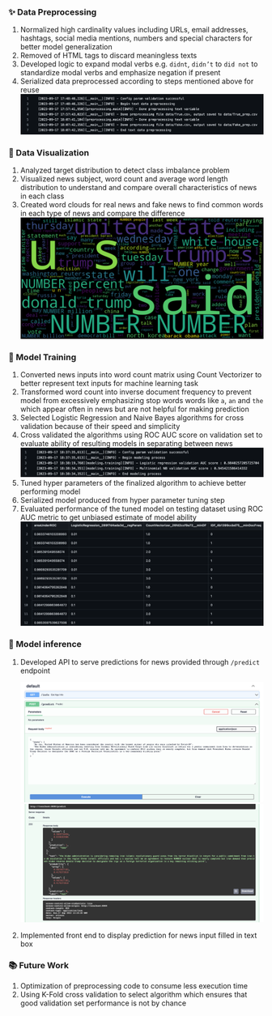 ### ✨ Data Preprocessing

<!-- ![diagram](./imgs/fake-news/diagram.png) -->

1. Normalized high cardinality values including URLs, email addresses, hashtags, social media mentions, numbers and special characters for better model generalization
2. Removed of HTML tags to discard meaningless texts
3. Developed logic to expand modal verbs e.g. `didnt`, `didn’t` to `did not` to standardize modal verbs and emphasize negation if present
4. Serialized data preprocessed according to steps mentioned above for reuse
    ![processing-log](./imgs/fake-news/processing.png)


<!-- News data used in this project can be found in [data directory](https://github.com/ppkgtmm/fake-news-detection/tree/main/data) -->

### 👀 Data Visualization

1. Analyzed target distribution to detect class imbalance problem
2. Visualized news subject, word count and average word length distribution to understand and compare overall characteristics of news in each class
3. Created word clouds for real news and fake news to find common words in each type of news and compare the difference
    ![real-news-wc](./imgs/fake-news/visualization.png)

### 🚀 Model Training

1. Converted news inputs into word count matrix using Count Vectorizer to better represent text inputs for machine learning task
2. Transformed word count into inverse document frequency to prevent model from excessively emphasizing stop words words like `a`, `an` and `the` which appear often in news but are not helpful for making prediction
3. Selected Logistic Regression and Naive Bayes algorithms for cross validation because of their speed and simplicity
4. Cross validated the algorithms using ROC AUC score on validation set to evaluate ability of resulting models in separating between news
    ![training-log](./imgs/fake-news/training.png)
5. Tuned hyper parameters of the finalized algorithm to achieve better performing model
6. Serialized model produced from hyper parameter tuning step
7. Evaluated performance of the tuned model on testing dataset using ROC AUC metric to get unbiased estimate of model ability
    ![tuning-result](./imgs/fake-news/tuning.png)

### 📰 Model inference

1. Developed API to serve predictions for news provided through `/predict` endpoint

    ![api-input](./imgs/fake-news/api-input.png)
    ![api-output](./imgs/fake-news/api-output.png)

2. Implemented front end to display prediction for news input filled in text box

### 📚 Future Work

1. Optimization of preprocessing code to consume less execution time 
2. Using K-Fold cross validation to select algorithm which ensures that good validation set performance is not by chance
